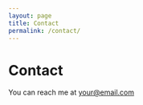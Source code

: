```yaml
---
layout: page
title: Contact
permalink: /contact/
---
```

# Contact
You can reach me at [your@email.com](mailto:your@email.com)

